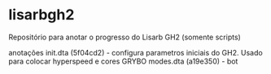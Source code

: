 # lisarbgh2

Repositório para anotar o progresso do Lisarb GH2 (somente scripts)

anotações
 init.dta (5f04cd2) - configura parametros iniciais do GH2. Usado para colocar hyperspeed e cores GRYBO
 modes.dta (a19e350) - bot